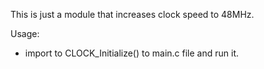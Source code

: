 This is just a module that increases clock speed to 48MHz.

Usage:
 - import to CLOCK_Initialize() to main.c file and run it.